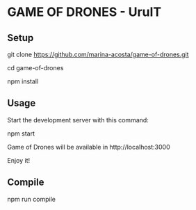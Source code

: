 # GAME OF DRONES - UruIT

## Setup
git clone https://github.com/marina-acosta/game-of-drones.git

cd game-of-drones

npm install


## Usage
Start the development server with this command:

npm start

Game of Drones will be available in http://localhost:3000

Enjoy it!

## Compile
npm run compile
